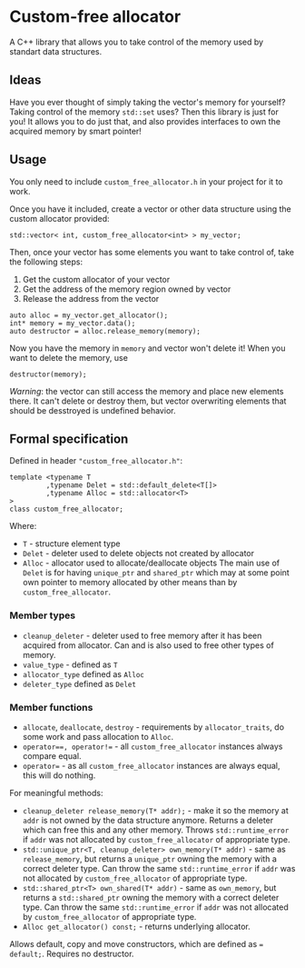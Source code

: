 # Custom-free allocator

A C++ library that allows you to take control of the memory used by standart data structures.

## Ideas

Have you ever thought of simply taking the vector's memory for yourself? Taking control of the memory `std::set` uses? Then this library is just for you!
It allows you to do just that, and also provides interfaces to own the acquired memory by smart pointer!

## Usage

You only need to include `custom_free_allocator.h` in your project for it to work.

Once you have it included, create a vector or other data structure using the custom allocator provided:
```
std::vector< int, custom_free_allocator<int> > my_vector;
```
Then, once your vector has some elements you want to take control of, take the following steps:
1. Get the custom allocator of your vector
2. Get the address of the memory region owned by vector
3. Release the address from the vector
```
auto alloc = my_vector.get_allocator();
int* memory = my_vector.data();
auto destructor = alloc.release_memory(memory);
```
Now you have the memory in `memory` and vector won't delete it! When you want to delete the memory, use
```
destructor(memory);
```
*Warning*: the vector can still access the memory and place new elements there. It can't delete or destroy them, but vector overwriting elements that should be desstroyed is undefined behavior.

## Formal specification

Defined in header `"custom_free_allocator.h"`:
```
template <typename T
         ,typename Delet = std::default_delete<T[]>
         ,typename Alloc = std::allocator<T>
>
class custom_free_allocator;
```
Where:
 - `T` - structure element type
 - `Delet` - deleter used to delete objects not created by allocator
 - `Alloc` - allocator used to allocate/deallocate objects
The main use of `Delet` is for having `unique_ptr` and `shared_ptr` which may at some point own pointer to memory allocated by other means than by `custom_free_allocator`.
### Member types
 - `cleanup_deleter` - deleter used to free memory after it has been acquired from allocator. Can and is also used to free other types of memory.
 - `value_type` - defined as `T`
 - `allocator_type` defined as `Alloc`
 - `deleter_type`   defined as `Delet`
### Member functions
 - `allocate`, `deallocate`, `destroy` - requirements by `allocator_traits`, do some work and pass allocation to `Alloc`.
 - `operator==, operator!=` - all `custom_free_allocator` instances always compare equal.
 - `operator=` - as all `custom_free_allocator` instances are always equal, this will do nothing.

For meaningful methods:
 - `cleanup_deleter release_memory(T* addr);` - make it so the memory at `addr` is not owned by the data structure anymore. Returns a deleter which can free this and any other memory. Throws `std::runtime_error` if `addr` was not allocated by `custom_free_allocator` of appropriate type.
 - `std::unique_ptr<T, cleanup_deleter> own_memory(T* addr)` - same as `release_memory`, but returns a `unique_ptr` owning the memory with a correct deleter type. Can throw the same `std::runtime_error` if `addr` was not allocated by `custom_free_allocator` of appropriate type.
 - `std::shared_ptr<T> own_shared(T* addr)` - same as `own_memory`, but returns a `std::shared_ptr` owning the memory with a correct deleter type. Can throw the same `std::runtime_error` if `addr` was not allocated by `custom_free_allocator` of appropriate type.
 - `Alloc get_allocator() const;` - returns underlying allocator.

Allows default, copy and move constructors, which are defined as `= default;`. Requires no destructor.
